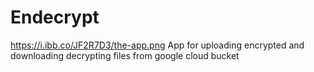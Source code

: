# Endecrypt
https://i.ibb.co/JF2R7D3/the-app.png
App for uploading encrypted and downloading decrypting files from google cloud bucket
